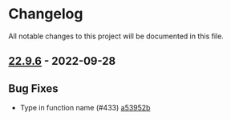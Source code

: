# Changelog

All notable changes to this project will be documented in this file.

## [22.9.6] - 2022-09-28

## Bug Fixes
* Type in function name (#433) [a53952b](https://github.com/greenbone/pontos/commit/a53952b)

[22.9.6]: https://github.com/greenbone/pontos/compare/v22.9.5...22.9.6